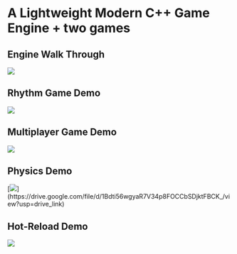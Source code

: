 # A Lightweight Modern C++ Game Engine + two games


## Engine Walk Through

[![](https://drive.google.com/thumbnail?id=1ClZNFjMEoj-OhqdMQtpxwKa76PbmGTXi)](https://drive.google.com/file/d/1ClZNFjMEoj-OhqdMQtpxwKa76PbmGTXi/view?usp=drive_link)

## Rhythm Game Demo

[![](https://drive.google.com/thumbnail?id=1xSONjLb2-jYnaTbsVDVnQUpY6wLpgYLp)](https://drive.google.com/file/d/1xSONjLb2-jYnaTbsVDVnQUpY6wLpgYLp/view?usp=drive_link)

## Multiplayer Game Demo

[![](https://drive.google.com/thumbnail?id=1Lb8AT7hzr5unNSP8DUAP9envsFXF98Ds)](https://drive.google.com/file/d/1Lb8AT7hzr5unNSP8DUAP9envsFXF98Ds/view?usp=drive_link)

## Physics Demo

[![](https://drive.google.com/thumbnail?id=1Bdti56wgyaR7V34p8FOCCbSDjktFBCK_)](https://drive.google.com/file/d/1Bdti56wgyaR7V34p8FOCCbSDjktFBCK_/view?usp=drive_link)

## Hot-Reload Demo

[![](https://drive.google.com/thumbnail?id=1NYTiHPEMmsU23xe3efZ310DtxLsuOh-W)](https://drive.google.com/file/d/1NYTiHPEMmsU23xe3efZ310DtxLsuOh-W/view?usp=drive_link)



